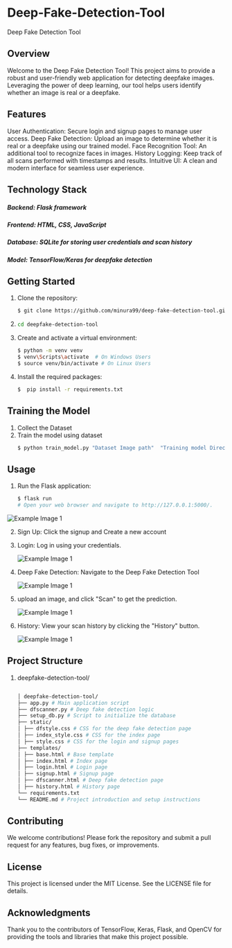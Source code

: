 # Deep-Fake-Detection-Tool
Deep Fake Detection Tool
## Overview
Welcome to the Deep Fake Detection Tool! This project aims to provide a robust and user-friendly web application for detecting deepfake images. Leveraging the power of deep learning, our tool helps users identify whether an image is real or a deepfake.

## Features
User Authentication: Secure login and signup pages to manage user access.
Deep Fake Detection: Upload an image to determine whether it is real or a deepfake using our trained model.
Face Recognition Tool: An additional tool to recognize faces in images.
History Logging: Keep track of all scans performed with timestamps and results.
Intuitive UI: A clean and modern interface for seamless user experience.
## Technology Stack
##### Backend: Flask framework
##### Frontend: HTML, CSS, JavaScript
##### Database: SQLite for storing user credentials and scan history
##### Model: TensorFlow/Keras for deepfake detection
## Getting Started
1. Clone the repository:
   ```bash
   $ git clone https://github.com/minura99/deep-fake-detection-tool.git
2. ```bash
   cd deepfake-detection-tool
3. Create and activate a virtual environment:
   ```bash
   $ python -m venv venv
   $ venv\Scripts\activate  # On Windows Users
   $ source venv/bin/activate # On Linux Users
4. Install the required packages:
   ```bash
   $  pip install -r requirements.txt
## Training the Model
1. Collect the Dataset
2. Train the model using dataset
    ```bash
   $ python train_model.py "Dataset Image path"  "Training model Directory"
## Usage
1. Run the Flask application:
    ```bash
    $ flask run
    # Open your web browser and navigate to http://127.0.0.1:5000/.
  ![Example Image 1](Images/logscreen.png) </br>

2. Sign Up: Click the signup and Create a new account</br>

3. Login: Log in using your credentials.
   
   ![Example Image 1](Images/Home.png) </br>

5. Deep Fake Detection: Navigate to the Deep Fake Detection Tool

   ![Example Image 1](Images/deepfakesec.png) </br>

6. upload an image, and click "Scan" to get the prediction.

   ![Example Image 1](Images/result.png) </br>
   
7. History: View your scan history by clicking the "History" button.
   
   ![Example Image 1](Images/history.png) </br>
   
## Project Structure
1. deepfake-detection-tool/
   ```bash
   
   │ deepfake-detection-tool/
   ├── app.py # Main application script
   ├── dfscanner.py # Deep fake detection logic
   ├── setup_db.py # Script to initialize the database
   ├── static/
   │ ├── dfstyle.css # CSS for the deep fake detection page
   │ ├── index_style.css # CSS for the index page
   │ ├── style.css # CSS for the login and signup pages
   ├── templates/
   │ ├── base.html # Base template
   │ ├── index.html # Index page
   │ ├── login.html # Login page
   │ ├── signup.html # Signup page
   │ ├── dfscanner.html # Deep fake detection page
   │ ├── history.html # History page
   └── requirements.txt
   └── README.md # Project introduction and setup instructions

## Contributing
We welcome contributions! Please fork the repository and submit a pull request for any features, bug fixes, or improvements.

## License
This project is licensed under the MIT License. See the LICENSE file for details.

## Acknowledgments
Thank you to the contributors of TensorFlow, Keras, Flask, and OpenCV for providing the tools and libraries that make this project possible.
